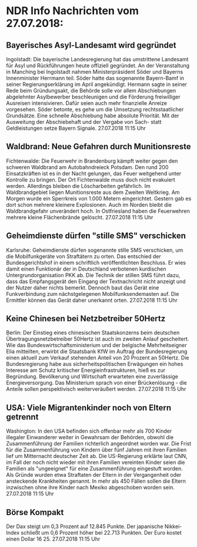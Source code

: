 # NDR Info Nachrichten vom 27.07.2018:


## Bayerisches Asyl-Landesamt wird gegründet
Ingolstadt: Die bayerische Landesregierung hat das umstrittene Landesamt für Asyl und Rückführungen heute offiziell gegründet. An der Veranstaltung in Manching bei Ingolstadt nahmen Ministerpräsident Söder und Bayerns Innenminister Herrmann teil. Söder hatte das sogenannte Bayern-Bamf in seiner Regierungserklärung im April angekündigt. Hermann sagte in seiner Rede beim Gründungsakt, die Behörde solle vor allem Abschiebungen abgelehnter Asylbewerber beschleunigen und die Förderung freiwilliger Ausreisen intensivieren. Dafür seien auch mehr finanzielle Anreize vorgesehen. Söder betonte, es gehe um die Umsetzung rechtsstaatlicher Grundsätze. Eine schnelle Abschiebung habe absolute Priorität. Mit der Ausweitung der Abschiebehaft und der Vergabe von Sach- statt Geldleistungen setze Bayern Signale. 27.07.2018 11:15 Uhr 

## Waldbrand: Neue Gefahren durch Munitionsreste
Fichtenwalde: Die Feuerwehr in Brandenburg kämpft weiter gegen den schweren Waldbrand am Autobahndreieck Potsdam. Den rund 200 Einsatzkräften ist es in der Nacht gelungen, das Feuer weitgehend unter Kontrolle zu bringen. Der Ort Fichtenwalde muss doch nicht evakuiert werden. Allerdings bleiben die Löscharbeiten gefährlich. Im Waldbrandgebiet liegen Munitionsreste aus dem Zweiten Weltkrieg. Am Morgen wurde ein Sperrkreis von 1.000 Metern eingerichtet. Gestern gab es dort schon mehrere kleinere Explosionen. Auch im Norden bleibt die Waldbrandgefahr unverändert hoch. In Ostfriesland haben die Feuerwehren mehrere kleine Flächenbrände gelöscht. 27.07.2018 11:15 Uhr 

## Geheimdienste dürfen "stille SMS" verschicken
Karlsruhe: Geheimdienste dürfen sogenannte stille SMS verschicken, um die Mobilfunkgeräte von Straftätern zu orten. Das entschied der Bundesgerichtshof in einem schriftlich veröffentlichten Beschluss. Er wies damit einen Funktionär der in Deutschland verbotenen kurdischen Untergrundorganisation PKK ab. Die Technik der stillen SMS führt dazu, dass das Empfangsgerät den Eingang der Textnachricht nicht anzeigt und der Nutzer daher nichts bemerkt. Dennoch baut das Gerät eine Funkverbindung zum nächstgelegenen Mobilfunksendemasten auf. Die Ermittler können das Gerät daher unerkannt orten. 27.07.2018 11:15 Uhr 

## Keine Chinesen bei Netzbetreiber 50Hertz
Berlin: Der Einstieg eines chinesischen Staatskonzerns beim deutschen Übertragungsnetzbetreiber 50Hertz ist auch im zweiten Anlauf gescheitert. Wie das Bundeswirtschaftsministerium und der belgische Mehrheitseigner Elia mitteilten, erwirbt die Staatsbank KfW im Auftrag der Bundesregierung einen aktuell zum Verkauf stehenden Anteil von 20 Prozent an 50Hertz. Die Bundesregierung habe aus sicherheitspolitischen Erwägungen ein hohes Interesse am Schutz kritischer Energieinfrastrukturen, hieß es zur Begründung. Bevölkerung und Wirtschaft erwarteten eine zuverlässige Energieversorgung. Das Ministerium sprach von einer Brückenlösung - die Anteile sollen perspektivisch weiterveräußert werden. 27.07.2018 11:15 Uhr 

## USA: Viele Migrantenkinder noch von Eltern getrennt
Washington: In den USA befinden sich offenbar mehr als 700 Kinder illegaler Einwanderer weiter in Gewahrsam der Behörden, obwohl die Zusammenführung der Familien richterlich angeordnet worden war. Die Frist für die Zusammenführung von Kindern über fünf Jahren mit ihren Familien lief um Mitternacht deutscher Zeit ab. Die US-Regierung erklärte laut CNN, im Fall der noch nicht wieder mit ihren Familien vereinten Kinder seien die Familien als "ungeeignet" für eine Zusammenführung eingestuft worden. Als Gründe wurden etwa Straftaten der Eltern in der Vergangenheit oder ansteckende Krankheiten genannt. In mehr als 450 Fällen sollen die Eltern inzwischen ohne ihre Kinder nach Mexiko abgeschoben worden sein. 27.07.2018 11:15 Uhr 

## Börse Kompakt
Der Dax steigt um 0,3 Prozent auf 12.845 Punkte. Der japanische Nikkei-Index schließt um 0,6 Prozent höher bei 22.713 Punkten. Der Euro kostet einen Dollar 16 25. 27.07.2018 11:15 Uhr 
